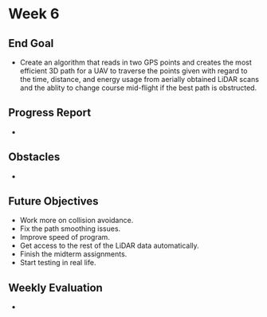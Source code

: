 # Week 6

## End Goal

* Create an algorithm that reads in two GPS points and creates the most efficient 3D path for a UAV to traverse the points given with regard to the time, distance, and energy usage from aerially obtained LiDAR scans and the ablity to change course mid-flight if the best path is obstructed.

## Progress Report
* 

## Obstacles
* 

## Future Objectives
* Work more on collision avoidance.
* Fix the path smoothing issues.
* Improve speed of program.
* Get access to the rest of the LiDAR data automatically.
* Finish the midterm assignments.
* Start testing in real life.

## Weekly Evaluation
* 
